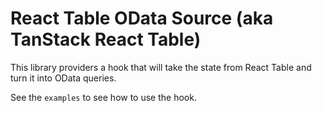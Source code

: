 # React Table OData Source (aka TanStack React Table)
This library providers a hook that will take the state from React Table and turn it into OData queries.

See the `examples` to see how to use the hook.